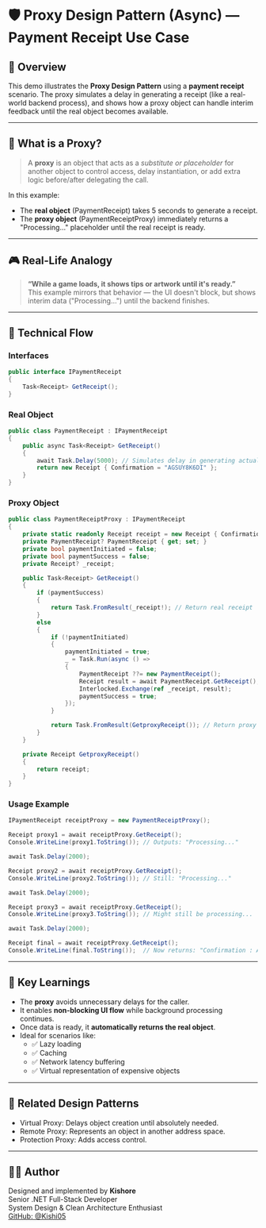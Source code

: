 ﻿# 🛡️ Proxy Design Pattern (Async) — Payment Receipt Use Case

## 📘 Overview

This demo illustrates the **Proxy Design Pattern** using a **payment receipt** scenario. The proxy simulates a delay in generating a receipt (like a real-world backend process), and shows how a proxy object can handle interim feedback until the real object becomes available.

---

## 🤖 What is a Proxy?

> A **proxy** is an object that acts as a *substitute or placeholder* for another object to control access, delay instantiation, or add extra logic before/after delegating the call.

In this example:
- The **real object** (PaymentReceipt) takes 5 seconds to generate a receipt.
- The **proxy object** (PaymentReceiptProxy) immediately returns a "Processing..." placeholder until the real receipt is ready.

---

## 🎮 Real-Life Analogy

> **“While a game loads, it shows tips or artwork until it's ready.”**  
This example mirrors that behavior — the UI doesn't block, but shows interim data ("Processing…") until the backend finishes.

---

## 🧠 Technical Flow

### Interfaces

```csharp
public interface IPaymentReceipt
{
    Task<Receipt> GetReceipt();
}
```

### Real Object

```csharp
public class PaymentReceipt : IPaymentReceipt
{
    public async Task<Receipt> GetReceipt()
    {
        await Task.Delay(5000); // Simulates delay in generating actual receipt
        return new Receipt { Confirmation = "AGSUY8K6DI" };
    }
}
```

### Proxy Object

```csharp
public class PaymentReceiptProxy : IPaymentReceipt
{
    private static readonly Receipt receipt = new Receipt { Confirmation = "Processing.." };
    private PaymentReceipt? PaymentReceipt { get; set; }
    private bool paymentInitiated = false;
    private bool paymentSuccess = false;
    private Receipt? _receipt;

    public Task<Receipt> GetReceipt()
    {
        if (paymentSuccess)
        {
            return Task.FromResult(_receipt!); // Return real receipt
        }
        else
        {
            if (!paymentInitiated)
            {
                paymentInitiated = true;
                _ = Task.Run(async () =>
                {
                    PaymentReceipt ??= new PaymentReceipt();
                    Receipt result = await PaymentReceipt.GetReceipt();
                    Interlocked.Exchange(ref _receipt, result);
                    paymentSuccess = true;
                });
            }

            return Task.FromResult(GetproxyReceipt()); // Return proxy
        }
    }

    private Receipt GetproxyReceipt()
    {
        return receipt;
    }
}
```

### Usage Example

```csharp
IPaymentReceipt receiptProxy = new PaymentReceiptProxy();

Receipt proxy1 = await receiptProxy.GetReceipt();
Console.WriteLine(proxy1.ToString()); // Outputs: "Processing..."

await Task.Delay(2000);

Receipt proxy2 = await receiptProxy.GetReceipt();
Console.WriteLine(proxy2.ToString()); // Still: "Processing..."

await Task.Delay(2000);

Receipt proxy3 = await receiptProxy.GetReceipt();
Console.WriteLine(proxy3.ToString()); // Might still be processing...

await Task.Delay(2000);

Receipt final = await receiptProxy.GetReceipt();
Console.WriteLine(final.ToString());  // Now returns: "Confirmation : AGSUY8K6DI"
```

---

## 📌 Key Learnings

- The **proxy** avoids unnecessary delays for the caller.
- It enables **non-blocking UI flow** while background processing continues.
- Once data is ready, it **automatically returns the real object**.
- Ideal for scenarios like:
  - ✅ Lazy loading
  - ✅ Caching
  - ✅ Network latency buffering
  - ✅ Virtual representation of expensive objects

---

## 📎 Related Design Patterns

- Virtual Proxy: Delays object creation until absolutely needed.
- Remote Proxy: Represents an object in another address space.
- Protection Proxy: Adds access control.

---

## 👨‍💻 Author

Designed and implemented by **Kishore**  
Senior .NET Full-Stack Developer  
System Design & Clean Architecture Enthusiast  
[GitHub: @Kishi05](https://github.com/Kishi05)
